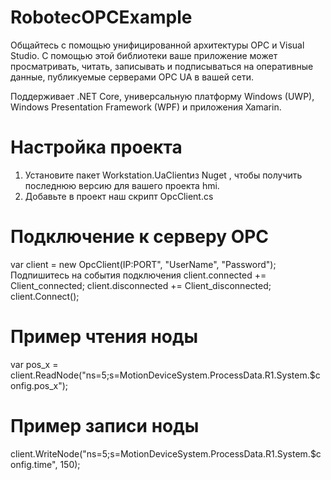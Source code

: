 # RobotecOPCExample
Общайтесь с помощью унифицированной архитектуры OPC и Visual Studio. С помощью этой библиотеки ваше приложение может просматривать, читать, записывать и подписываться на оперативные данные, публикуемые серверами OPC UA в вашей сети.

Поддерживает .NET Core, универсальную платформу Windows (UWP), Windows Presentation Framework (WPF) и приложения Xamarin.

# Настройка проекта
1. Установите пакет Workstation.UaClientиз Nuget , чтобы получить последнюю версию для вашего проекта hmi.
2. Добавьте в проект наш скрипт OpcClient.cs

# Подключение к серверу OPC
var client = new OpcClient(IP:PORT", "UserName", "Password");
Подпишитесь на события подключения
client.connected += Client_connected;
client.disconnected += Client_disconnected;
client.Connect();


# Пример чтения ноды 
var pos_x = client.ReadNode("ns=5;s=MotionDeviceSystem.ProcessData.R1.System.$config.pos_x");

# Пример записи ноды 
client.WriteNode("ns=5;s=MotionDeviceSystem.ProcessData.R1.System.$config.time", 150);


